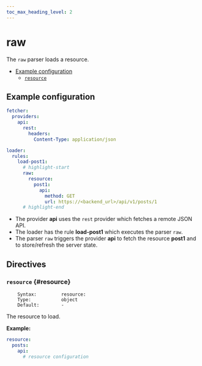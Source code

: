 ```yaml
---
toc_max_heading_level: 2
---
```


# raw

The `raw` parser loads a resource.

- [Example configuration](#example-configuration)
  - [`resource`](#resource)

## Example configuration

```yaml
fetcher:
  providers:
    api:
      rest:
        headers:
          Content-Type: application/json

loader:
  rules:
    load-post1:
      # highlight-start
      raw:
        resource:
          post1:
            api:
              method: GET
              url: https://<backend_url>/api/v1/posts/1
      # highlight-end
```

- The provider **api** uses the `rest` provider which fetches a remote JSON API.
- The loader has the rule **load-post1** which executes the parser `raw`.
- The parser `raw` triggers the provider **api** to fetch the resource **post1** and to store/refresh the server state.

## Directives

### `resource` {#resource}

```
    Syntax:         resource:
    Type:           object
    Default:        -
```

The resource to load.

**Example:**

```yaml
resource:
  posts:
    api:
      # resource configuration
```
